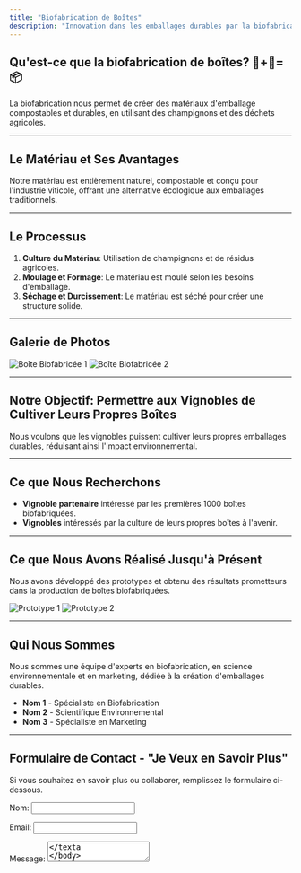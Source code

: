 ```yaml
---
title: "Biofabrication de Boîtes"
description: "Innovation dans les emballages durables par la biofabrication"
---
```


## Qu'est-ce que la biofabrication de boîtes? 🍄+🍇=📦

La biofabrication nous permet de créer des matériaux d'emballage compostables et durables, en utilisant des champignons et des déchets agricoles.

---

## Le Matériau et Ses Avantages

Notre matériau est entièrement naturel, compostable et conçu pour l'industrie viticole, offrant une alternative écologique aux emballages traditionnels.

---

## Le Processus

1. **Culture du Matériau**: Utilisation de champignons et de résidus agricoles.
2. **Moulage et Formage**: Le matériau est moulé selon les besoins d'emballage.
3. **Séchage et Durcissement**: Le matériau est séché pour créer une structure solide.

---

## Galerie de Photos

![Boîte Biofabricée 1](images/boite1.jpg)
![Boîte Biofabricée 2](images/boite2.jpg)

---

## Notre Objectif: Permettre aux Vignobles de Cultiver Leurs Propres Boîtes

Nous voulons que les vignobles puissent cultiver leurs propres emballages durables, réduisant ainsi l'impact environnemental.

---

## Ce que Nous Recherchons

- **Vignoble partenaire** intéressé par les premières 1000 boîtes biofabriquées.
- **Vignobles** intéressés par la culture de leurs propres boîtes à l'avenir.

---

## Ce que Nous Avons Réalisé Jusqu'à Présent

Nous avons développé des prototypes et obtenu des résultats prometteurs dans la production de boîtes biofabriquées.

![Prototype 1](images/prototype1.jpg)
![Prototype 2](images/prototype2.jpg)

---

## Qui Nous Sommes

Nous sommes une équipe d'experts en biofabrication, en science environnementale et en marketing, dédiée à la création d'emballages durables.

- **Nom 1** - Spécialiste en Biofabrication
- **Nom 2** - Scientifique Environnemental
- **Nom 3** - Spécialiste en Marketing

---

## Formulaire de Contact - "Je Veux en Savoir Plus"

Si vous souhaitez en savoir plus ou collaborer, remplissez le formulaire ci-dessous.

<form name="contact" method="POST" data-netlify="true">
  <input type="hidden" name="form-name" value="contact">
  <p><label>Nom: <input type="text" name="name"></label></p>
  <p><label>Email: <input type="email" name="email"></label></p>
  <p><label>Message: <textarea name="message"></texta

